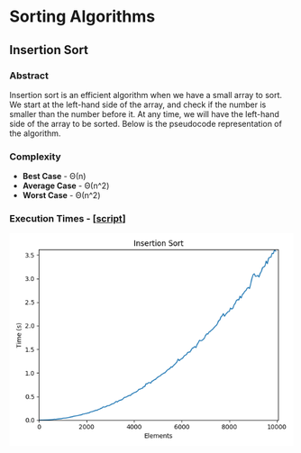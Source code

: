 # Sorting Algorithms

## Insertion Sort

### Abstract

Insertion sort is an efficient algorithm when we have a small array to sort. We start at the left-hand side of the
array, and check if the number is smaller than the number before it. At any time, we will have the left-hand side of
the array to be sorted. Below is the pseudocode representation of the algorithm.

### Complexity

- **Best Case** - Θ(n)
- **Average Case** - Θ(n^2)
- **Worst Case** - Θ(n^2)

### Execution Times - [[script](/plots/insertion_sort_plot.py)]

<img style="display: block; left: auto; right: auto" src="/plots/assets/insertion_sort.png" alt="Insertion sort">
